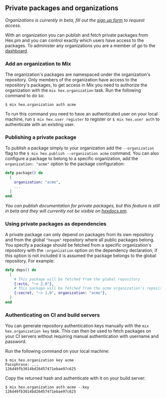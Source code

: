 ## Private packages and organizations

*Organizations is currently in beta, fill out the [sign up form](/dashboard/signup) to request access.*

With an organization you can publish and fetch private packages from Hex.pm and you can control exactly which users have access to the packages. To administer any organizations you are a member of go to the [dashboard](/dashboard).

### Add an organization to Mix

The organization's packages are namespaced under the organization's repository. Only members of the organization have access to the repository's packages, to get access in Mix you need to authorize the organization with the `mix hex.organization` task. Run the following command to do so:

```nohighlight
$ mix hex.organization auth acme
```

To run this command you need to have an authenticated user on your local machine, run `$ mix hex.user register` to register or `$ mix hex.user auth` to authenticate with an existing user.

### Publishing a private package

To publish a package simply to your organization add the `--organization` flag to the `$ mix hex.publish --organization acme` command. You can also configure a package to belong to a specific organization, add the `organization: "acme"` option to the package configuration:

```elixir
defp package() do
  [
    organization: "acme",
    ...
  ]
end
```

*You can publish documentation for private packages, but this feature is still in beta and they will currently not be visible on [hexdocs.pm](https://hexdocs.pm).*

### Using private packages as dependencies

A private package can only depend on packages from its own repository and from the global `"hexpm"` repository where all public packages belong. You specify a package should be fetched from a specific organization's repository with the `:organization` option on the dependency declaration, if this option is not included it is assumed the package belongs to the global repository. For example:

```elixir
defp deps() do
  [
    # This package will be fetched from the global repository
    {:ecto, "~> 2.0"},
    # This package will be fetched from the acme organization's repository
    {:secret, "~> 1.0", organization: "acme"},
  ]
end
```

### Authenticating on CI and build servers

You can generate repository authentication keys manually with the `mix hex.organization key` task. This can then be used to fetch packages on your CI servers without requiring manual authentication with username and password.

Run the following command on your local machine:

```nohighlight
$ mix hex.organization key acme
Passphrase: ...
126d49fb3014bd26457471ebae97c625
```

Copy the returned hash and authenticate with it on your build server:

```nohighlight
$ mix hex.organization auth acme --key 126d49fb3014bd26457471ebae97c625
```
